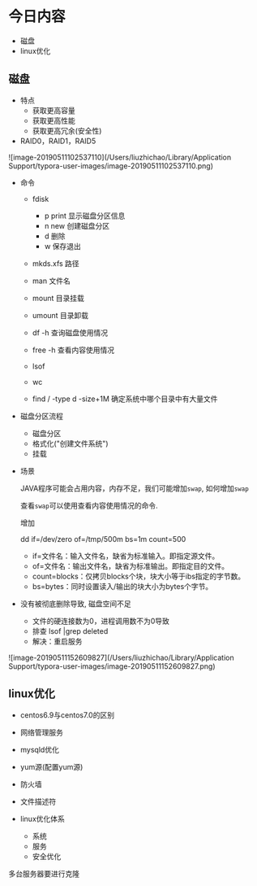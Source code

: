 # 今日内容

- 磁盘
- linux优化

## 磁盘

- 特点
  - 获取更高容量
  - 获取更高性能
  - 获取更高冗余(安全性)
- RAID0，RAID1，RAID5

![image-20190511102537110](/Users/liuzhichao/Library/Application Support/typora-user-images/image-20190511102537110.png)

- 命令

  - fdisk 
    - p print 显示磁盘分区信息
    - n new 创建磁盘分区
    - d 删除
    - w 保存退出
  - mkds.xfs  路径
  - man 文件名

  - mount  目录挂载
  - umount 目录卸载
  - df -h 查询磁盘使用情况
  - free -h 查看内容使用情况
  - lsof 
  - wc 
  - find / -type d -size+1M 确定系统中哪个目录中有大量文件

- 磁盘分区流程
  - 磁盘分区
  - 格式化("创建文件系统")
  - 挂载

- 场景

  JAVA程序可能会占用内容，内存不足，我们可能增加`swap`, 如何增加`swap`

  查看`swap`可以使用查看内容使用情况的命令.

  增加

  dd if=/dev/zero of=/tmp/500m bs=1m count=500

  - if=文件名：输入文件名，缺省为标准输入。即指定源文件。
  - of=文件名：输出文件名，缺省为标准输出。即指定目的文件。
  - count=blocks：仅拷贝blocks个块，块大小等于ibs指定的字节数。
  - bs=bytes：同时设置读入/输出的块大小为bytes个字节。

- 没有被彻底删除导致, 磁盘空间不足
  - 文件的硬连接数为0，进程调用数不为0导致
  - 排查 lsof |grep deleted
  - 解决：重启服务

![image-20190511152609827](/Users/liuzhichao/Library/Application Support/typora-user-images/image-20190511152609827.png)

## linux优化

- centos6.9与centos7.0的区别

- 网络管理服务    
- mysqld优化                                                                                                                                                                                                                                                                                                                                                                                                                                                                                                                                                                                                                                                                                                                                                                                                                                                   
- yum源(配置yum源)
- 防火墙

- 文件描述符
- linux优化体系
  - 系统
  - 服务
  - 安全优化

多台服务器要进行克隆